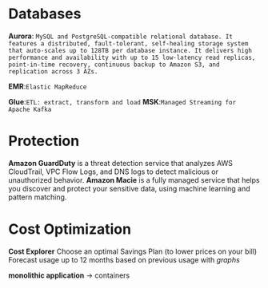 # Databases
**Aurora**: `MySQL and PostgreSQL-compatible relational database. It features a distributed, fault-tolerant, self-healing storage system that auto-scales up to 128TB per database instance. It delivers high performance and availability with up to 15 low-latency read replicas, point-in-time recovery, continuous backup to Amazon S3, and replication across 3 AZs.`

**EMR**:`Elastic MapReduce`

**Glue**:`ETL: extract, transform and load`
**MSK**:`Managed Streaming for Apache Kafka`

# Protection
**Amazon GuardDuty** is a threat detection service that analyzes AWS CloudTrail, VPC Flow Logs, and DNS logs to detect malicious or unauthorized behavior.
**Amazon Macie** is a fully managed service that helps you discover and protect your sensitive data, using machine learning and pattern matching.

# Cost Optimization
**Cost Explorer** Choose an optimal Savings Plan (to lower prices on your bill)  Forecast usage up to 12 months based on previous usage with *graphs*

**monolithic application** -> containers